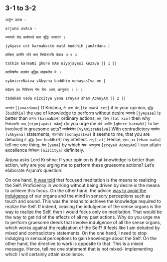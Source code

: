 ## 3-1 to 3-2


```shloka-sa
अर्जुन उवाच -
```
```shloka-sa-hk
arjuna uvAca -
```
```shloka-sa
ज्यायसे चेत् कर्मणस्ते मता बुद्धिः जनार्दन ।
```
```shloka-sa-hk
jyAyase cet karmaNaste matA buddhiH janArdana |
```
```shloka-sa
तत्किम् कर्मणि घोरे माम् नियोजयसि केशव ॥ १ ॥
```
```shloka-sa-hk
tatkim karmaNi ghore mAm niyojayasi kezava || 1 ||
```

```shloka-sa
व्यामिश्रेणैव वाक्येन बुद्धिम् मोहयसीव मे ।
```
```shloka-sa-hk
vyAmizreNaiva vAkyena buddhim mohayasIva me |
```
```shloka-sa
तदेकम् वद निश्चित्य येन श्रेयः अहम् आप्नुयाम् ॥ २ ॥
```
```shloka-sa-hk
tadekam vada nizcitya yena zreyaH aham ApnuyAm || 2 ||
```

`जनर्दन` `[janardana]` O Krishna, `ते मता चेत्` `[te matA cet]` if in your opinion, `बुद्धिः` `[buddhiH]` the use of knowledge to perform without desire `ज्यायसे` `[jyAyase]` is better than `कर्मणः` `[karmaNaH]` ordinary actions, `तत् किम्` `[tat kim]` then why `नियोजयसि माम्` `[niyojayasi mAm]` do you urge me `घोरे कर्मणि` `[ghore karmaNi]` to be involved in gruesome acts?
`व्यामिश्रेणैव` `[vyAmizreNaiva]` With contradictory `वाक्येन` `[vAkyena]` statements, `मोहयसीव` `[mohayasIva]` it seems to me, that you are deluding `मे बुद्धिः` `[me buddhiH]` my intellect. `तत्` `[tat]` Hence, `एकम् वद` `[ekam vada]` tell me one thing, `येन` `[yena]` by which `श्रेयः आप्नुयाम्` `[zreyaH ApnuyAm]` I can attain excellence `निश्चित्य` `[nizcitya]` definitely.

Arjuna asks Lord Krishna:
If your opinion is that knowledge is better than action, why are you urging me to perform these gruesome actions? Let’s elaborate Arjuna’s question:



On one hand, [it was told](_50) that focused meditation is the means to realizing the Self. Proficiency in working without being driven by desire is the means to achieve this focus. 
On the other hand, the advice [was to avoid the indulgence](_59) of our organs and the mind in sensory perceptions such as touch and sound. This was the means to achieve the knowledge required to realize the Self.
If indeed, ceasing the indulgence of the sense organs is the way to realize the Self, then I would focus only on meditation. That would be the way to get rid of the effects of all my past actions. Why do you urge me to perform gruesome deeds that involve indulgence of all the sense organs, which works against the realization of the Self? 
It feels like I am deluded by mixed and contradictory statements. On the one hand, I need to stop indulging in sensual perceptions to gain knowledge about the Self. On the other hand, the directive to work is opposite to that. This is a mixed message. Hence, tell me one statement that is not mixed- implementing which I will certainly attain excellence.

